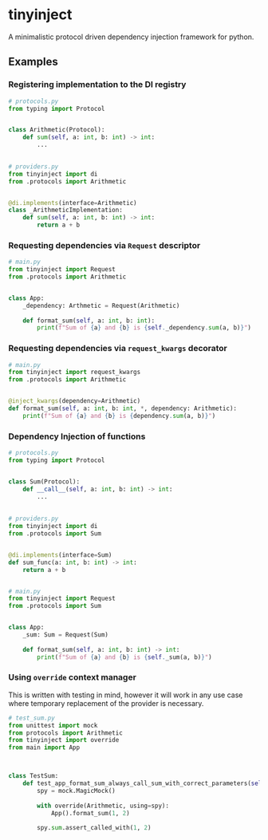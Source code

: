 # tinyinject
A minimalistic protocol driven dependency injection framework for python.

## Examples

### Registering implementation to the DI registry

```python
# protocols.py
from typing import Protocol


class Arithmetic(Protocol):
    def sum(self, a: int, b: int) -> int:
        ...
    

# providers.py
from tinyinject import di
from .protocols import Arithmetic


@di.implements(interface=Arithmetic)
class _ArithmeticImplementation:
    def sum(self, a: int, b: int) -> int:
        return a + b
```

### Requesting dependencies via `Request` descriptor
```python
# main.py
from tinyinject import Request
from .protocols import Arithmetic


class App:
    _dependency: Arthmetic = Request(Arithmetic)
    
    def format_sum(self, a: int, b: int):
        print(f"Sum of {a} and {b} is {self._dependency.sum(a, b)}")
```


### Requesting dependencies via `request_kwargs` decorator
```python
# main.py
from tinyinject import request_kwargs
from .protocols import Arithmetic


@inject_kwargs(dependency=Arithmetic)
def format_sum(self, a: int, b: int, *, dependency: Arithmetic):
    print(f"Sum of {a} and {b} is {dependency.sum(a, b)}")
```


### Dependency Injection of functions
```python
# protocols.py
from typing import Protocol


class Sum(Protocol):
    def __call__(self, a: int, b: int) -> int:
        ...
    
    
# providers.py
from tinyinject import di
from .protocols import Sum


@di.implements(interface=Sum)
def sum_func(a: int, b: int) -> int:
    return a + b


# main.py
from tinyinject import Request
from .protocols import Sum


class App:
    _sum: Sum = Request(Sum)
    
    def format_sum(self, a: int, b: int) -> int:
        print(f"Sum of {a} and {b} is {self._sum(a, b)}")

```


### Using `override` context manager
This is written with testing in mind, however it will work in any use case where temporary replacement
of the provider is necessary.

```python
# test_sum.py
from unittest import mock
from protocols import Arithmetic
from tinyinject import override
from main import App



class TestSum:
    def test_app_format_sum_always_call_sum_with_correct_parameters(self):
        spy = mock.MagicMock()
        
        with override(Arithmetic, using=spy):
            App().format_sum(1, 2)
            
        spy.sum.assert_called_with(1, 2)
```